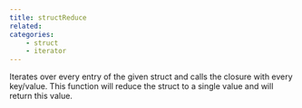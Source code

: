 ```yaml
---
title: structReduce
related:
categories:
    - struct
    - iterator
---
```


Iterates over every entry of the given struct and calls the closure with every key/value.
		This function will reduce the struct to a single value and will return this value.